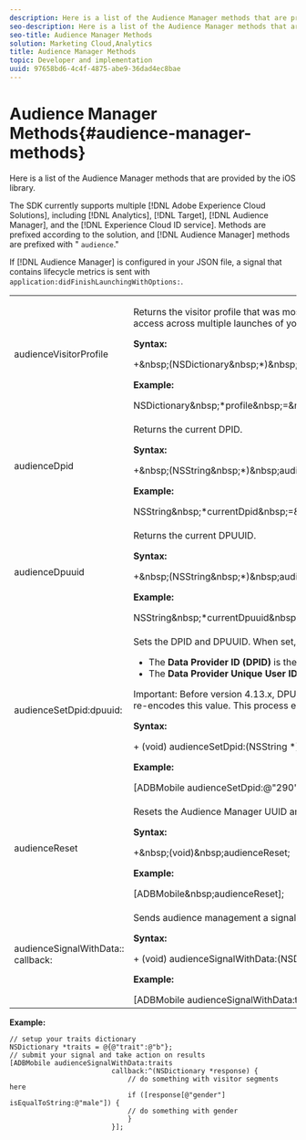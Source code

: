 ```yaml
---
description: Here is a list of the Audience Manager methods that are provided by the iOS library.
seo-description: Here is a list of the Audience Manager methods that are provided by the iOS library.
seo-title: Audience Manager Methods
solution: Marketing Cloud,Analytics
title: Audience Manager Methods
topic: Developer and implementation
uuid: 97658bd6-4c4f-4875-abe9-36dad4ec8bae
---
```


# Audience Manager Methods{#audience-manager-methods}

Here is a list of the Audience Manager methods that are provided by the iOS library.

 The SDK currently supports multiple [!DNL Adobe Experience Cloud Solutions], including [!DNL Analytics], [!DNL Target], [!DNL Audience Manager], and the [!DNL Experience Cloud ID service]. Methods are prefixed according to the solution, and [!DNL Audience Manager] methods are prefixed with " `audience`."

If [!DNL Audience Manager] is configured in your JSON file, a signal that contains lifecycle metrics is sent with `application:didFinishLaunchingWithOptions:`. 

<table id="table_7AEDAD7F33A44B3AA387420D262F7235"> 
 <tbody> 
  <tr> 
   <td colname="col1"> audienceVisitorProfile </td> 
   <td colname="col2"> <p>Returns the visitor profile that was most recently obtained and, if no signal has been submitted, returns <span class="codeph"> null </span>. The visitor profile is saved in <span class="codeph"> NSUserDefaults </span> for easy access across multiple launches of your app. </p> <p> <b>Syntax:</b> </p> 
    <codeblock class="syntax c">
      +&amp;nbsp;(NSDictionary&amp;nbsp;*)&amp;nbsp;audienceVisitorProfile; 
    </codeblock> <p> <b>Example:</b> </p> 
    <codeblock class="syntax c">
      NSDictionary&amp;nbsp;*profile&amp;nbsp;=&amp;nbsp;[ADBMobile&amp;nbsp;audienceVisitorProfile]; 
    </codeblock> </td> 
  </tr> 
  <tr> 
   <td colname="col1"> audienceDpid </td> 
   <td colname="col2"> <p>Returns the current DPID. </p> <p> <b>Syntax:</b> </p> 
    <codeblock class="syntax c">
      +&amp;nbsp;(NSString&amp;nbsp;*)&amp;nbsp;audienceDpid; 
    </codeblock> <p> <b>Example:</b> </p> 
    <codeblock class="syntax c">
      NSString&amp;nbsp;*currentDpid&amp;nbsp;=&amp;nbsp;[ADBMobile&amp;nbsp;audienceDpid]; 
    </codeblock> </td> 
  </tr> 
  <tr> 
   <td colname="col1"> audienceDpuuid </td> 
   <td colname="col2"> <p>Returns the current DPUUID. </p> <p> <b>Syntax:</b> </p> 
    <codeblock class="syntax c">
      +&amp;nbsp;(NSString&amp;nbsp;*)&amp;nbsp;audienceDpuuid; 
    </codeblock> <p> <b>Example:</b> </p> 
    <codeblock class="syntax c">
      NSString&amp;nbsp;*currentDpuuid&amp;nbsp;=&amp;nbsp;[ADBMobile&amp;nbsp;audienceDpuuid]; 
    </codeblock> </td> 
  </tr> 
  <tr> 
   <td colname="col1"> audienceSetDpid:​dpuuid: </td> 
   <td colname="col2"> <p>Sets the DPID and DPUUID. When set, both will be appended to each signal. </p> <p> 
     <ul id="ul_E14E9E7C733C4236866845E911CE5E40"> 
      <li id="li_30CBAFEB63604FEB8F894B956691403B">The <b>Data Provider ID (DPID)</b> is the data partner ID that is assigned by Audience Manager. </li> 
      <li id="li_83949D77027F433980F0C1F2BA93FA20">The <b>Data Provider Unique User ID (DPUUID)</b> is the data provider's unique ID for the user. </li> 
     </ul> </p> <p> <p>Important:  Before version 4.13.x, DPUUID was not automatically encoded. Starting in version 4.13.x, the SDK first un-encodes the value that was passed in and then re-encodes this value. This process ensures that the SDK does not break backwards compatibility. </p> </p> <p> <b>Syntax:</b> </p> 
    <codeblock class="syntax c">
      +&nbsp;(void)&nbsp;audienceSetDpid:(NSString&nbsp;*)dpid&nbsp;&nbsp;&nbsp;&nbsp;&nbsp;&nbsp;&nbsp;&nbsp;&nbsp;&nbsp;&nbsp;&nbsp;&nbsp;&nbsp;&nbsp;&nbsp;&nbsp;&nbsp;&nbsp;dpuuid:(NSString&nbsp;*)dpuuid;
    </codeblock> <p> <b>Example:</b> </p> 
    <codeblock class="syntax c">
      [ADBMobile&nbsp;audienceSetDpid:@"290"&nbsp;&nbsp;&nbsp;&nbsp;&nbsp;&nbsp;&nbsp;&nbsp;&nbsp;&nbsp;&nbsp;&nbsp;&nbsp;&nbsp;&nbsp;&nbsp;&nbsp;&nbsp;&nbsp;&nbsp;dpuuid:@"99301393920493"]; 
    </codeblock> </td> 
  </tr> 
  <tr> 
   <td colname="col1"> audienceReset </td> 
   <td colname="col2"> <p>Resets the Audience Manager UUID and purges the current visitor profile. </p> <p> <b>Syntax:</b> </p> 
    <codeblock class="syntax c">
      +&amp;nbsp;(void)&amp;nbsp;audienceReset; 
    </codeblock> <p> <b>Example:</b> </p> 
    <codeblock class="syntax c">
      [ADBMobile&amp;nbsp;audienceReset]; 
    </codeblock> </td> 
  </tr> 
  <tr> 
   <td colname="col1"> audienceSignalWithData::​callback: </td> 
   <td colname="col2"> <p>Sends audience management a signal with traits and gets the matching segments that are returned in a block callback. </p> <p> <b>Syntax:</b> </p> 
    <codeblock class="syntax c">
      +&nbsp;(void)&nbsp;audienceSignalWithData:(NSDictionary&nbsp;*)data&nbsp;&nbsp;&nbsp;&nbsp;&nbsp;&nbsp;&nbsp;&nbsp;&nbsp;&nbsp;&nbsp;&nbsp;&nbsp;&nbsp;&nbsp;&nbsp;&nbsp;&nbsp;&nbsp;&nbsp;&nbsp;&nbsp;&nbsp;&nbsp;callback:(void&nbsp;(^)(NSDictionary&nbsp;*response))callback; 
    </codeblock> <p> <b>Example:</b> </p>
    <codeblock class="syntax c">
      [ADBMobile&nbsp;audienceSignalWithData:traits&nbsp;&nbsp;&nbsp;&nbsp;&nbsp;&nbsp;&nbsp;&nbsp;&nbsp;&nbsp;&nbsp;&nbsp;&nbsp;&nbsp;&nbsp;&nbsp;&nbsp;&nbsp;&nbsp;&nbsp;&nbsp;&nbsp;&nbsp;&nbsp;&nbsp;&nbsp;callback:^(NSDictionary&nbsp;*response)&nbsp;{&nbsp;&nbsp;&nbsp;&nbsp;&nbsp;&nbsp;&nbsp;&nbsp;&nbsp;&nbsp;&nbsp;&nbsp;&nbsp;&nbsp;&nbsp;&nbsp;&nbsp;&nbsp;&nbsp;&nbsp;&nbsp;&nbsp;&nbsp;&nbsp;&nbsp;&nbsp;&nbsp;&nbsp;&nbsp;//&nbsp;do&nbsp;something&nbsp;with&nbsp;returned&nbsp;segments&nbsp;&nbsp;&nbsp;&nbsp;&nbsp;&nbsp;&nbsp;&nbsp;&nbsp;&nbsp;&nbsp;&nbsp;&nbsp;&nbsp;&nbsp;&nbsp;&nbsp;&nbsp;&nbsp;&nbsp;&nbsp;&nbsp;&nbsp;&nbsp;&nbsp;}];
    </codeblock> </td>
  </tr>
 </tbody>
</table>

**Example:**

```
// setup your traits dictionary 
NSDictionary *traits = @{@"trait":@"b"}; 
// submit your signal and take action on results 
[ADBMobile audienceSignalWithData:traits  
                         callback:^(NSDictionary *response) { 
                             // do something with visitor segments here 
                             if ([response[@"gender"] isEqualToString:@"male"]) { 
                             // do something with gender  
                             } 
                         }];
```
